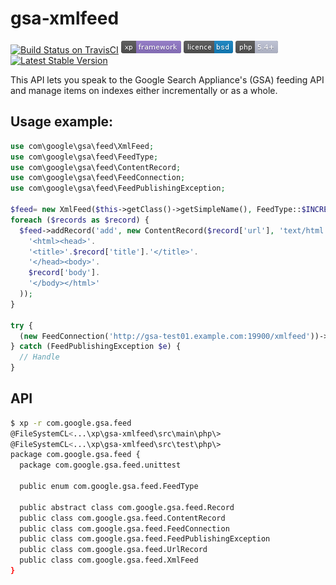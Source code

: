 gsa-xmlfeed
===========

[![Build Status on TravisCI](https://secure.travis-ci.org/xp-forge/gsa-xmlfeed.svg)](http://travis-ci.org/xp-forge/gsa-xmlfeed)
[![XP Framework Module](https://raw.githubusercontent.com/xp-framework/web/master/static/xp-framework-badge.png)](https://github.com/xp-framework/core)
[![BSD Licence](https://raw.githubusercontent.com/xp-framework/web/master/static/licence-bsd.png)](https://github.com/xp-framework/core/blob/master/LICENCE.md)
[![Required PHP 5.4+](https://raw.githubusercontent.com/xp-framework/web/master/static/php-5_4plus.png)](http://php.net/)
[![Latest Stable Version](https://poser.pugx.org/xp-forge/gsa-xmlfeed/version.png)](https://packagist.org/packages/xp-forge/gsa-xmlfeed)


This API lets you speak to the Google Search Appliance's (GSA) feeding API and manage items on indexes either incrementally or as a whole.

Usage example:
--
```php
use com\google\gsa\feed\XmlFeed;
use com\google\gsa\feed\FeedType;
use com\google\gsa\feed\ContentRecord;
use com\google\gsa\feed\FeedConnection;
use com\google\gsa\feed\FeedPublishingException;

$feed= new XmlFeed($this->getClass()->getSimpleName(), FeedType::$INCREMENTAL);
foreach ($records as $record) {
  $feed->addRecord('add', new ContentRecord($record['url'], 'text/html',
    '<html><head>'.
    '<title>'.$record['title'].'</title>'.
    '</head><body>'.
    $record['body'].
    '</body></html>'
  ));
}

try {
  (new FeedConnection('http://gsa-test01.example.com:19900/xmlfeed'))->publish($feed);
} catch (FeedPublishingException $e) {
  // Handle
}
```

API
--
```sh
$ xp -r com.google.gsa.feed
@FileSystemCL<...\xp\gsa-xmlfeed\src\main\php\>
@FileSystemCL<...\xp\gsa-xmlfeed\src\test\php\>
package com.google.gsa.feed {
  package com.google.gsa.feed.unittest

  public enum com.google.gsa.feed.FeedType

  public abstract class com.google.gsa.feed.Record
  public class com.google.gsa.feed.ContentRecord
  public class com.google.gsa.feed.FeedConnection
  public class com.google.gsa.feed.FeedPublishingException
  public class com.google.gsa.feed.UrlRecord
  public class com.google.gsa.feed.XmlFeed
}
```



